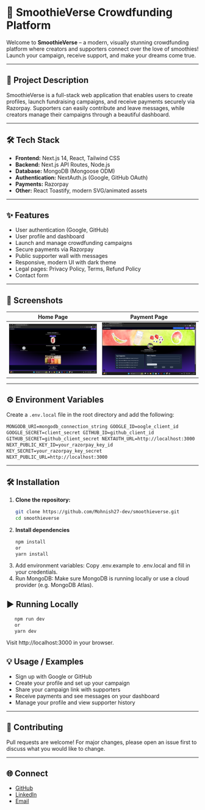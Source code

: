 # 🥤 SmoothieVerse Crowdfunding Platform

Welcome to **SmoothieVerse** – a modern, visually stunning crowdfunding platform where creators and supporters connect over the love of smoothies! Launch your campaign, receive support, and make your dreams come true.

---

## 🚀 Project Description
SmoothieVerse is a full-stack web application that enables users to create profiles, launch fundraising campaigns, and receive payments securely via Razorpay. Supporters can easily contribute and leave messages, while creators manage their campaigns through a beautiful dashboard.

---

## 🛠️ Tech Stack
- **Frontend:** Next.js 14, React, Tailwind CSS
- **Backend:** Next.js API Routes, Node.js
- **Database:** MongoDB (Mongoose ODM)
- **Authentication:** NextAuth.js (Google, GitHub OAuth)
- **Payments:** Razorpay
- **Other:** React Toastify, modern SVG/animated assets

---

## ✨ Features
- User authentication (Google, GitHub)
- User profile and dashboard
- Launch and manage crowdfunding campaigns
- Secure payments via Razorpay
- Public supporter wall with messages
- Responsive, modern UI with dark theme
- Legal pages: Privacy Policy, Terms, Refund Policy
- Contact form

---

## 📸 Screenshots


| Home Page | Payment Page 
|-----------|-----------
| ![Home](public/screenshots/home.png) | ![Payment Page](public/screenshots/payment.png) |

---

## ⚙️ Environment Variables
Create a `.env.local` file in the root directory and add the following:
```
MONGODB_URI=mongodb_connection_string GOOGLE_ID=oogle_client_id GOOGLE_SECRET=client_secret GITHUB_ID=github_client_id GITHUB_SECRET=github_client_secret NEXTAUTH_URL=http://localhost:3000 NEXT_PUBLIC_KEY_ID=your_razorpay_key_id KEY_SECRET=your_razorpay_key_secret NEXT_PUBLIC_URL=http://localhost:3000
```


---

## 🛠️ Installation
1. **Clone the repository:**
   ```bash
   git clone https://github.com/Mohnish27-dev/smoothieverse.git
   cd smoothieverse

2. **Install dependencies**
   ```
   npm install
   or
   yarn install
   ```
3. Add environment variables:
Copy .env.example to .env.local and fill in your credentials.
4. Run MongoDB:
Make sure MongoDB is running locally or use a cloud provider (e.g. MongoDB Atlas).

## ▶️ Running Locally
```
   npm run dev
   or
   yarn dev
   ```
Visit http://localhost:3000 in your browser.

## 💡 Usage / Examples
- Sign up with Google or GitHub
- Create your profile and set up your campaign
- Share your campaign link with supporters
- Receive payments and see messages on your dashboard
- Manage your profile and view supporter history

--- 
## 🤝 Contributing
Pull requests are welcome! For major changes, please open an issue first to discuss what you would like to change.

---

## 🌐 Connect
- <a href="https://github.com/Mohnish27-dev">GitHub</a>
- <a href="https://www.linkedin.com/in/mohnish-pamnani-595a81284/">LinkedIn</a>
- <a href="mailto:mohnishpamnani08@gmail.com">Email</a>
